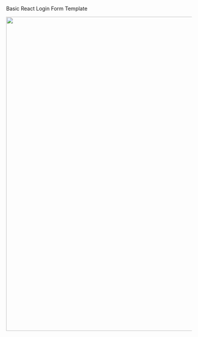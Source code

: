 Basic React Login Form Template

<img src="https://github.com/tatoline/basic_react_login_form_template/blob/master/view.gif" width="850px" />